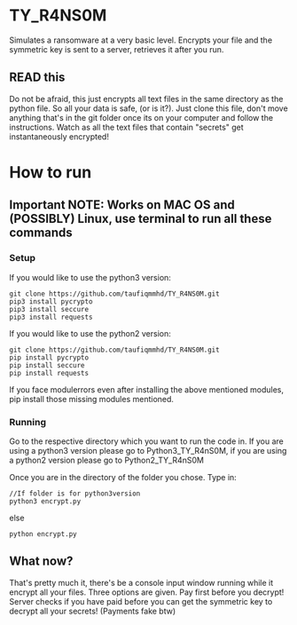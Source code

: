 # TY_R4NS0M
Simulates a ransomware at a very basic level. Encrypts your file and the symmetric key is sent to a server, retrieves it after you run.
## READ this
Do not be afraid, this just encrypts all text files in the same directory as the python file. So all your data is safe, (or is it?).
Just clone this file, don't move anything that's in the git folder once its on your computer and follow the instructions. Watch as all the text files that contain "secrets" get instantaneously encrypted!

# How to run
## Important NOTE: Works on MAC OS and (POSSIBLY) Linux, use terminal to run all these commands
### Setup
If you would like to use the python3 version:
```
git clone https://github.com/taufiqmmhd/TY_R4NS0M.git
pip3 install pycrypto
pip3 install seccure
pip3 install requests
```

If you would like to use the python2 version:
```
git clone https://github.com/taufiqmmhd/TY_R4NS0M.git
pip install pycrypto
pip install seccure
pip install requests
```

If you face modulerrors even after installing the above mentioned modules, pip install those missing modules mentioned.

### Running
Go to the respective directory which you want to run the code in.
If you are using a python3 version please go to Python3_TY_R4nS0M,
if you are using a python2 version please go to Python2_TY_R4nS0M

Once you are in the directory of the folder you chose.
Type in:
```
//If folder is for python3version
python3 encrypt.py
```
else
```
python encrypt.py
```

## What now?
That's pretty much it, there's be a console input window running while it encrypt all  your files. Three options are given. Pay first before you decrypt! Server checks if you have paid before you can get the symmetric key to decrypt all your secrets! (Payments fake btw)
